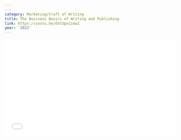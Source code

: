 ```yaml
---
---
category: Marketing/Craft of Writing
title: The Business Basics of Writing and Publishing
link: https://youtu.be/EhCUpn1iGwI
year: '2022'
---
```

<iframe width="560" height="315" src="{{ page.link }}" frameborder="0" allowfullscreen></iframe>
